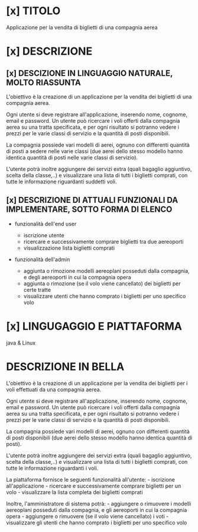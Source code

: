# [x] TITOLO
Applicazione per la vendita di biglietti di una compagnia aerea 

# [x] DESCRIZIONE
## [x] DESCIZIONE IN LINGUAGGIO NATURALE, MOLTO RIASSUNTA 
L'obiettivo è la creazione di un applicazione per la vendita dei biglietti di una compagnia aerea. 

Ogni utente si deve registrare all'applicazione, inserendo nome, cognome, email e password.
Un utente può ricercare i voli offerti dalla compagnia aerea su una tratta specificata, e per ogni risultato si potranno vedere i prezzi 
per le varie classi di servizio e la quantità di posti disponibili.

La compagnia possiede vari modelli di aerei, ognuno con differenti quantità di posti a sedere nelle varie classi (due aerei dello stesso 
modello hanno identica quantità di posti nelle varie classi di servizio).

L'utente potrà inoltre aggiungere dei servizi extra (quali bagaglio aggiuntivo, scelta della classe,..) e visualizzare una lista di tutti 
i biglietti comprati, con tutte le informazione riguardanti suddetti voli.

## [x] DESCRIZIONE DI ATTUALI FUNZIONALI DA IMPLEMENTARE, SOTTO FORMA DI ELENCO
* funzionalità dell'end user
    - iscrizione utente
    - ricercare e successivamente comprare biglietti tra due aereoporti
    - visualizzazione lista biglietti comprati

* funzionalità dell'admin
    - aggiunta o rimozione modelli aereoplani posseduti dalla compagnia, e degli aereoporti in cui la compagnia opera
    - aggiunta o rimozione (se il volo viene cancellato) dei biglietti per certe tratte
    - visualizzare utenti che hanno comprato i biglietti per uno specifico volo

# [x] LINGUGAGGIO E PIATTAFORMA
java & Linux

# DESCRIZIONE IN BELLA
L'obiettivo è la creazione di un applicazione per la vendita dei biglietti per i voli effettuati da una compagnia aerea. 

Ogni utente si deve registrare all'applicazione, inserendo nome, cognome, email e password.
Un utente può ricercare i voli offerti dalla compagnia aerea su una tratta specificata, e per ogni risultato si potranno vedere i prezzi 
per le varie classi di servizio e la quantità di posti disponibili.

La compagnia possiede vari modelli di aerei, ognuno con differenti quantità di posti disponibili (due aerei dello stesso 
modello hanno identica quantità di posti).

L'utente potrà inoltre aggiungere dei servizi extra (quali bagaglio aggiuntivo, scelta della classe,..) e visualizzare una lista di tutti 
i biglietti comprati, con tutte le informazione riguardanti i voli.

La piattaforma fornisce le seguenti funzionalità all'utente:
    - iscrizione all'applicazione
    - ricercare e successivamente comprare biglietti per un volo
    - visualizzare la lista completa dei biglietti comprati

Inoltre, l'amministratore di sistema potrà:
    - aggiungere o rimuovere i modelli aereoplani posseduti dalla compagnia, e gli aereoporti in cui la compagnia opera
    - aggiungere o rimuovere (se il volo viene cancellato) i voti
    - visualizzare gli utenti che hanno comprato i biglietti per uno specifico volo
